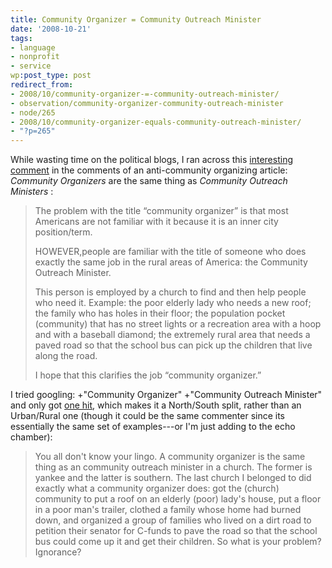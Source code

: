 ```yaml
---
title: Community Organizer = Community Outreach Minister
date: '2008-10-21'
tags:
- language
- nonprofit
- service
wp:post_type: post
redirect_from:
- 2008/10/community-organizer-=-community-outreach-minister/
- observation/community-organizer-community-outreach-minister
- node/265
- 2008/10/community-organizer-equals-community-outreach-minister/
- "?p=265"
---
```


While wasting time on the political blogs, I ran across this [interesting comment](http://mnpublius.com/2008/10/mr-positive-hanging-out-with-team-smear/#comment-27022) in the comments of an anti-community organizing article: _Community Organizers_ are the same thing as _Community Outreach Ministers_ :

>
>
> The problem with the title “community organizer” is that most Americans are not familiar with it because it is an inner city position/term.
>
> HOWEVER,people are familiar with the title of someone who does exactly the same job in the rural areas of America: the Community Outreach Minister.
>
> This person is employed by a church to find and then help people who need it. Example: the poor elderly lady who needs a new roof; the family who has holes in their floor; the population pocket (community) that has no street lights or a recreation area with a hoop and with a baseball diamond; the extremely rural area that needs a paved road so that the school bus can pick up the children that live along the road.
>
> I hope that this clarifies the job “community organizer.”

I tried googling: +"Community Organizer" +"Community Outreach Minister" and only got [one hit](http://www.topix.com/forum/source/baltimore-sun/T1UQSLM7F4ILA3CLR/post47), which makes it a North/South split, rather than an Urban/Rural one (though it could be the same commenter since its essentially the same set of examples---or I'm just adding to the echo chamber):

>
>
> You all don't know your lingo. A community organizer is the same thing as an community outreach minister in a church. The former is yankee and the latter is southern. The last church I belonged to did exactly what a community organizer does: got the (church) community to put a roof on an elderly (poor) lady's house, put a floor in a poor man's trailer, clothed a family whose home had burned down, and organized a group of families who lived on a dirt road to petition their senator for C-funds to pave the road so that the school bus could come up it and get their children. So what is your problem? Ignorance?
